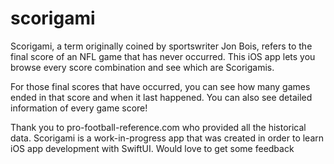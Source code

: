 # scorigami

Scorigami, a term originally coined by sportswriter Jon Bois, refers to the final score of an NFL game that has never occurred.
This iOS app lets you browse every score combination and see which are Scorigamis.

For those final scores that have occurred, you can see how many games ended in that score and when it last happened.
You can also see detailed information of every game score!

Thank you to pro-football-reference.com who provided all the historical data.
Scorigami is a work-in-progress app that was created in order to learn iOS app development with SwiftUI. Would love to get some feedback
